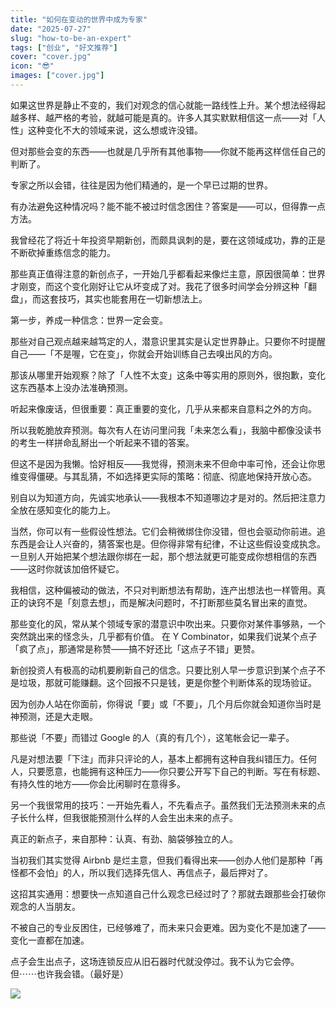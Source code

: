 ```yaml
---
title: "如何在变动的世界中成为专家"
date: "2025-07-27"
slug: "how-to-be-an-expert"
tags: ["创业", "好文推荐"]
cover: "cover.jpg"
icon: "😎"
images: ["cover.jpg"]
---
```

如果这世界是静止不变的，我们对观念的信心就能一路线性上升。某个想法经得起越多样、越严格的考验，就越可能是真的。许多人其实默默相信这一点——对「人性」这种变化不大的领域来说，这么想或许没错。



但对那些会变的东西——也就是几乎所有其他事物——你就不能再这样信任自己的判断了。



专家之所以会错，往往是因为他们精通的，是一个早已过期的世界。



有办法避免这种情况吗？能不能不被过时信念困住？答案是——可以，但得靠一点方法。



我曾经花了将近十年投资早期新创，而颇具讽刺的是，要在这领域成功，靠的正是不断砍掉重练信念的能力。



那些真正值得注意的新创点子，一开始几乎都看起来像烂主意，原因很简单：世界才刚变，而这个变化刚好让它从坏变成了对。我花了很多时间学会分辨这种「翻盘」，而这套技巧，其实也能套用在一切新想法上。



第一步，养成一种信念：世界一定会变。



那些对自己观点越来越笃定的人，潜意识里其实是认定世界静止。只要你不时提醒自己——「不是喔，它在变」，你就会开始训练自己去嗅出风的方向。



那该从哪里开始观察？除了「人性不太变」这条中等实用的原则外，很抱歉，变化这东西基本上没办法准确预测。



听起来像废话，但很重要：真正重要的变化，几乎从来都来自意料之外的方向。



所以我乾脆放弃预测。每次有人在访问里问我「未来怎么看」，我脑中都像没读书的考生一样拼命乱掰出一个听起来不错的答案。



但这不是因为我懒。恰好相反——我觉得，预测未来不但命中率可怜，还会让你思维变得僵硬。与其乱猜，不如选择更实际的策略：彻底、彻底地保持开放心态。



别自以为知道方向，先诚实地承认——我根本不知道哪边才是对的。然后把注意力全放在感知变化的能力上。



当然，你可以有一些假设性想法。它们会稍微绑住你没错，但也会驱动你前进。追东西是会让人兴奋的，猜答案也是。但你得非常有纪律，不让这些假设变成执念。
一旦别人开始把某个想法跟你绑在一起，那个想法就更可能变成你想相信的东西——这时你就该加倍怀疑它。



我相信，这种偏被动的做法，不只对判断想法有帮助，连产出想法也一样管用。真正的诀窍不是「刻意去想」，而是解决问题时，不打断那些莫名冒出来的直觉。



那些变化的风，常从某个领域专家的潜意识中吹出来。只要你对某件事够熟，一个突然跳出来的怪念头，几乎都有价值。
在 Y Combinator，如果我们说某个点子「疯了点」，那通常是称赞——搞不好还比「这点子不错」更赞。



新创投资人有极高的动机要刷新自己的信念。只要比别人早一步意识到某个点子不是垃圾，那就可能赚翻。这个回报不只是钱，更是你整个判断体系的现场验证。



因为创办人站在你面前，你得说「要」或「不要」，几个月后你就会知道你当时是神预测，还是大走眼。



那些说「不要」而错过 Google 的人（真的有几个），这笔帐会记一辈子。



凡是对想法要「下注」而非只评论的人，基本上都拥有这种自我纠错压力。任何人，只要愿意，也能拥有这种压力——你只要公开写下自己的判断。写在有标题、有持久性的地方——你会比闲聊时在意得多。



另一个我很常用的技巧：一开始先看人，不先看点子。虽然我们无法预测未来的点子长什么样，但我很能预测什么样的人会生出未来的点子。



真正的新点子，来自那种：认真、有劲、脑袋够独立的人。



当初我们其实觉得 Airbnb 是烂主意，但我们看得出来——创办人他们是那种「再怪都不会怕」的人，所以我们选择先信人、再信点子，最后押对了。



这招其实通用：想要快一点知道自己什么观念已经过时了？那就去跟那些会打破你观念的人当朋友。



不被自己的专业反困住，已经够难了，而未来只会更难。因为变化不是加速了——变化一直都在加速。



点子会生出点子，这场连锁反应从旧石器时代就没停过。我不认为它会停。
但⋯⋯也许我会错。（最好是）




![](https://prod-files-secure.s3.us-west-2.amazonaws.com/112d0858-5090-4d34-a606-b75eb8d65fd2/46476355-9cf3-4e99-9b7a-3531bc426380/1000202064.png?X-Amz-Algorithm=AWS4-HMAC-SHA256&X-Amz-Content-Sha256=UNSIGNED-PAYLOAD&X-Amz-Credential=ASIAZI2LB4662OLAUJDS%2F20251024%2Fus-west-2%2Fs3%2Faws4_request&X-Amz-Date=20251024T224514Z&X-Amz-Expires=3600&X-Amz-Security-Token=IQoJb3JpZ2luX2VjEK%2F%2F%2F%2F%2F%2F%2F%2F%2F%2F%2FwEaCXVzLXdlc3QtMiJIMEYCIQCzkbDohC2rv7r6Ph2%2B0vRXa6iCSx2aSsuSWgv%2Fwgfo3gIhAMkbqXLORLt5nwSE%2FrY6reAdbLejSbZm3YGnzOXRtw1yKv8DCGgQABoMNjM3NDIzMTgzODA1IgzOzJFZt2utEefKtlYq3AMCZ5X41W7x4iU%2BU6ioJ8oHgtOGYhNZJUe2H33Z4HO3bf7ax136%2BiftIBHUfAw9z7tEj9j2oytZVBaG9dKePKDXzKmOsanMq6xXmh%2BfEjR7Wg9ksCVJuR3ddWOtZ7mMzYwLkHR7pl44ECx9x0xm8vrU2OJy%2BdJho54ts6AY9k0e%2BWS4gSC6wYwCWa3p4BL43VB%2BrXmwYx7Iuqtl2fXbvCX5BBmTYzhM4eyUUMELPBMQZ8WJ8P8JbtuY9%2BiR533Q4yLsdmdqoXN0eI%2BjWend1GHuD97KgUJzkUnvrxldxPRt8fXEZkH1JotQ0R8AEYkjr9UWBwhKah04llzlEKBgvkAkOR6Dugl2bSRb29mGfxkPpkETL2%2Bo1BMKZ4iXMUxvwwsAlwlN9sgpRHTY1XzOjtQ%2BubDmEIjGbEa%2F1thpDc3%2FLKjaDQVqIdbcs5vY3A1%2FyRrrYTzwx3slfjgH0X87RcIzfbws6mWbSI%2F%2FvRvwXPc22JfCENHhF3zKAO%2FczKJaC%2FMTwKk8lnPu%2BVL6Mb5QWgg6OqtAUvDhzVhTAxMtpCPJT1cSXBvMxOVXxqXZERKBneYKKYmYCmbtOT0Bz0w20qxCUA3CH%2FjR7UVGYqAfb2QXIrrpZZDDYvlBo1kF2zCF%2B%2B%2FHBjqkAZ0n1aItLLOzVPzDGYm1%2ByRyZq4sCCPW7hISemg3T92tqPYi61OvYUpiqEfnVItqxJHzi0Ble2sFEC1iZyYLLSCVL05Wkj%2FtSFoVxzCSLepb%2BI0txDnhjZoIJbxVipwFuj%2FSxjZAp0uhsj%2B6JA0BOUQyP0eogUO%2Bu0tZVBGeta32ltRM2bBx1Ay7O1KCUEqCXKBpGOs823KuYTW7dwf9%2B5JusY3U&X-Amz-Signature=71899f87e2ad662a6f183c07259743c75024fe377a97b23fbe0756d9a648e656&X-Amz-SignedHeaders=host&x-amz-checksum-mode=ENABLED&x-id=GetObject)

